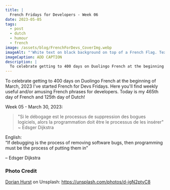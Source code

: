 ```yaml
---
title: |
  French Fridays for Developers - Week 06
date: 2023-05-05
tags:
  - post
  - dutch
  - humour
  - french
image: /assets/blog/FrenchForDevs_CoverImg.webp
imageAlt: "'White text on black background on top of a French Flag. Text says French for Devs! Funny and/or useful French quotes for developers. A New French for Devs Quote Every Friday! https://gingerkiwi.dev'"
imageCaption: ADD CAPTION
description: |
  To celebrate getting to 400 days on Duolingo French at the beginning of March, 2023 I've started French for Devs Fridays. Here you'll find  useful and/or amusing French phrases for developers. ~ Si le débogage est le processus de suppression des bogues logiciels, alors la programmation doit être le processus de les insérer ~ Read the full post for the translation.
---
```


To celebrate getting to 400 days on Duolingo French at the beginning of March, 2023 I've started French for Devs Fridays. Here you'll find weekly useful and/or amusing French phrases for developers. 
Today is my 465th day of French and 125th day of Dutch!

Week 05 - March 30, 2023:

>"Si le débogage est le processus de suppression des bogues logiciels, alors la programmation doit être le processus de les insérer"
>~ Edsger Dijkstra

English:  
“If debugging is the process of removing software bugs, then programming must be the process of putting them in”

– Edsger Dijkstra

### Photo Credit

[Dorian Hurst](https://unsplash.com/@soyd) on Unsplash: https://unsplash.com/photos/d-igN2ptyC8